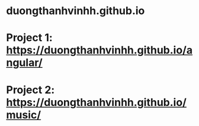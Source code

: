 # duongthanhvinhh.github.io

# Project 1: https://duongthanhvinhh.github.io/angular/
# Project 2: https://duongthanhvinhh.github.io/music/
